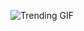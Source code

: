 
<!-- GIF_SECTION -->
![Trending GIF](https://media1.giphy.com/media/v1.Y2lkPThiYjIxNzcydW5peHkzZWJ0bjU1ZnEzdG82ZGJ1dHh4OGpiY2w3ams1NXB5NHFiayZlcD12MV9naWZzX3NlYXJjaCZjdD1n/Ah9o4OswzOuFSRUN57/giphy.gif)
<!-- END_GIF_SECTION -->
